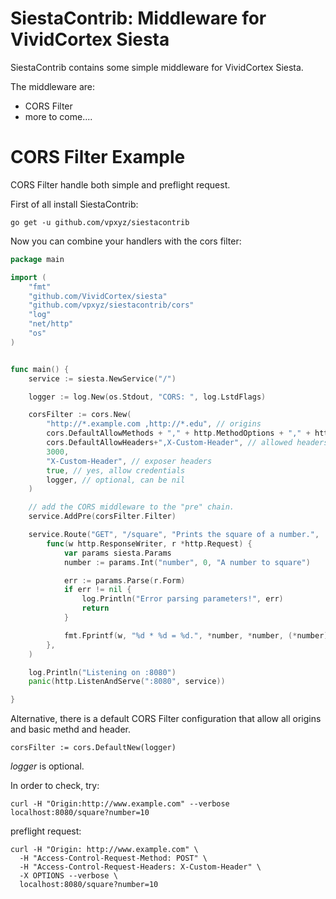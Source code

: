 SiestaContrib: Middleware for VividCortex Siesta
=================

SiestaContrib contains some simple middleware for VividCortex Siesta. 

The middleware are:
+ CORS Filter
+ more to come....


CORS Filter Example
==================

CORS Filter handle both simple and preflight request.

First of all install SiestaContrib:

    go get -u github.com/vpxyz/siestacontrib

Now you can combine your handlers with the cors filter:


``` go
package main

import (
	"fmt"
	"github.com/VividCortex/siesta"
	"github.com/vpxyz/siestacontrib/cors"
	"log"
	"net/http"
	"os"
)


func main() {
	service := siesta.NewService("/")

	logger := log.New(os.Stdout, "CORS: ", log.LstdFlags)

    corsFilter := cors.New(
		"http://*.example.com ,http://*.edu", // origins 
        cors.DefaultAllowMethods + "," + http.MethodOptions + "," + http.MethodPut, // put here your allowed methods
		cors.DefaultAllowHeaders+",X-Custom-Header", // allowed headers
		3000,
		"X-Custom-Header", // exposer headers
		true, // yes, allow credentials
		logger, // optional, can be nil
	)

    // add the CORS middleware to the "pre" chain.
	service.AddPre(corsFilter.Filter)

	service.Route("GET", "/square", "Prints the square of a number.",
		func(w http.ResponseWriter, r *http.Request) {
			var params siesta.Params
			number := params.Int("number", 0, "A number to square")

			err := params.Parse(r.Form)
			if err != nil {
				log.Println("Error parsing parameters!", err)
				return
			}

			fmt.Fprintf(w, "%d * %d = %d.", *number, *number, (*number)*(*number))
		},
	)

	log.Println("Listening on :8080")
	panic(http.ListenAndServe(":8080", service))

}
```

Alternative, there is a default CORS Filter configuration that allow all origins and basic methd and header.

    corsFilter := cors.DefaultNew(logger)

*logger* is optional.


In order to check, try:

    curl -H "Origin:http://www.example.com" --verbose localhost:8080/square?number=10


preflight request:

    curl -H "Origin: http://www.example.com" \
      -H "Access-Control-Request-Method: POST" \
      -H "Access-Control-Request-Headers: X-Custom-Header" \
      -X OPTIONS --verbose \
      localhost:8080/square?number=10


